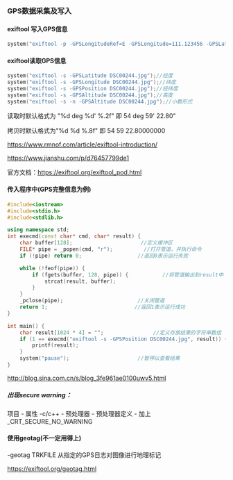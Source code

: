 ### GPS数据采集及写入

#### exiftool 写入GPS信息

```c++
system("exiftool -p -GPSLongitudeRef=E -GPSLongitude=111.123456 -GPSLatitudeRef=N -GPSLatitude=33.23456 -GPSAltitudeRef=Above -GPSAltitude=357 image");
```

#### exiftool读取GPS信息

```c++
system("exiftool -s -GPSLatitude DSC00244.jpg");//经度
system("exiftool -s -GPSLongitude DSC00244.jpg");//纬度
system("exiftool -s -GPSPosition DSC00244.jpg");//经纬度
system("exiftool -s -GPSAltitude DSC00244.jpg");//高度
system("exiftool -s -n -GPSAltitude DSC00244.jpg");//小数形式
```

读取时默认格式为 "%d deg %d' %.2f"  即  54 deg 59' 22.80" 

拷贝时默认格式为"%d %d %.8f"            即 54 59 22.80000000

https://www.rmnof.com/article/exiftool-introduction/

https://www.jianshu.com/p/d76457799de1

官方文档：https://exiftool.org/exiftool_pod.html

#### 传入程序中(GPS完整信息为例)

```c++
#include<iostream>
#include<stdio.h>
#include<stdlib.h>

using namespace std;
int execmd(const char* cmd, char* result) {
    char buffer[128];                      //定义缓冲区                     
    FILE* pipe = _popen(cmd, "r");          //打开管道，并执行命令 
    if (!pipe) return 0;                  //返回0表示运行失败 

    while (!feof(pipe)) {
        if (fgets(buffer, 128, pipe)) {           //将管道输出到result中 
            strcat(result, buffer);
        }
    }
    _pclose(pipe);                        //关闭管道 
    return 1;                            //返回1表示运行成功 
}

int main() {
    char result[1024 * 4] = "";                //定义存放结果的字符串数组 
    if (1 == execmd("exiftool -s -GPSPosition DSC00244.jpg", result)) {
        printf(result);
    }
    system("pause");                      //暂停以查看结果 
}
```

http://blog.sina.com.cn/s/blog_3fe961ae0100uwv5.html

##### 出现secure warning：

项目 - 属性 -c/c++ - 预处理器 - 预处理器定义 - 加上 _CRT_SECURE_NO_WARNING

#### 使用geotag(不一定用得上)

-geotag TRKFILE                  从指定的GPS日志对图像进行地理标记

https://exiftool.org/geotag.html